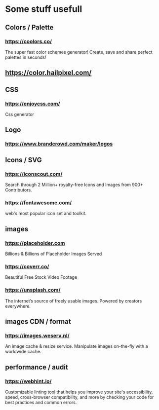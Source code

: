 Some stuff usefull
======

## Colors / Palette
### https://coolors.co/
The super fast color schemes generator! Create, save and share perfect palettes in seconds!
## https://color.hailpixel.com/

## CSS
### https://enjoycss.com/
Css generator

## Logo
### https://www.brandcrowd.com/maker/logos

## Icons / SVG
### https://iconscout.com/
Search through 2 Million+ royalty-free Icons and Images from 900+ Contributors. 
### https://fontawesome.com/
web's most popular icon set and toolkit. 

## images
### https://placeholder.com
Billions & Billions of Placeholder Images Served
### https://coverr.co/
Beautiful Free Stock Video Footage
### https://unsplash.com/
The internet’s source of freely usable images. Powered by creators everywhere.

## images CDN / format
### https://images.weserv.nl/
An image cache & resize service. Manipulate images on-the-fly with a worldwide cache.

## performance / audit
### https://webhint.io/
Customizable linting tool that helps you improve your site's accessibility, speed, cross-browser compatibility, and more by checking your code for best practices and common errors.
